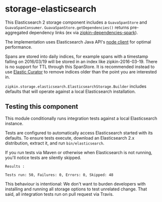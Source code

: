 # storage-elasticsearch

This Elasticsearch 2 storage component includes a `GuavaSpanStore` and `GuavaSpanConsumer`.
`GuavaSpanStore.getDependencies()` returns pre-aggregated dependency links (ex via [zipkin-dependencies-spark](https://github.com/openzipkin/zipkin-dependencies-spark)).

The implementation uses Elasticsearch Java API's [node client](https://www.elastic.co/guide/en/elasticsearch/guide/master/_talking_to_elasticsearch.html#_java_api) for optimal performance.

Spans are stored into daily indices, for example spans with a timestamp falling on 2016/03/19
will be stored in an index like zipkin-2016-03-19. There is no support for TTL through this SpanStore.
It is recommended instead to use [Elastic Curator](https://www.elastic.co/guide/en/elasticsearch/client/curator/current/about.html)
to remove indices older than the point you are interested in.

`zipkin.storage.elasticsearch.ElasticsearchStorage.Builder` includes defaults
that will operate against a local Elasticsearch installation.

## Testing this component
This module conditionally runs integration tests against a local Elasticsearch instance.

Tests are configured to automatically access Elasticsearch started with its defaults.
To ensure tests execute, download an Elasticsearch 2.x distribution, extract it, and run `bin/elasticsearch`. 

If you run tests via Maven or otherwise when Elasticsearch is not running,
you'll notice tests are silently skipped.
```
Results :

Tests run: 50, Failures: 0, Errors: 0, Skipped: 48
```

This behaviour is intentional: We don't want to burden developers with
installing and running all storage options to test unrelated change.
That said, all integration tests run on pull request via Travis.
